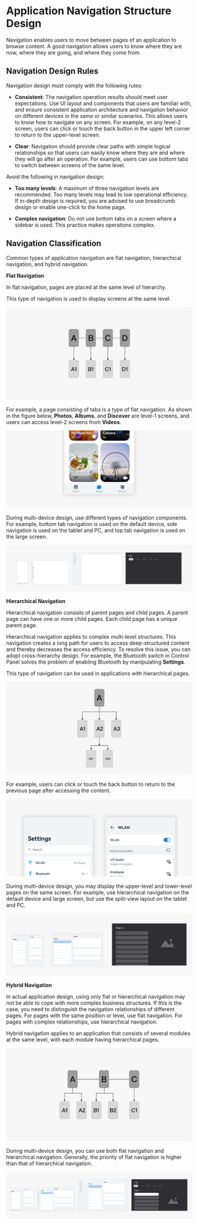 # Application Navigation Structure Design


Navigation enables users to move between pages of an application to browse content. A good navigation allows users to know where they are now, where they are going, and where they come from.


## Navigation Design Rules

Navigation design must comply with the following rules:

- **Consistent**: The navigation operation results should meet user expectations. Use UI layout and components that users are familiar with, and ensure consistent application architecture and navigation behavior on different devices in the same or similar scenarios. This allows users to know how to navigate on any screen. For example, on any level-2 screen, users can click or touch the back button in the upper left corner to return to the upper-level screen.

- **Clear**: Navigation should provide clear paths with simple logical relationships so that users can easily know where they are and where they will go after an operation. For example, users can use bottom tabs to switch between screens of the same level.

Avoid the following in navigation design:

- **Too many levels**: A maximum of three navigation levels are recommended. Too many levels may lead to low operational efficiency. If in-depth design is required, you are advised to use breadcrumb design or enable one-click to the home page.

- **Complex navigation**: Do not use bottom tabs on a screen where a sidebar is used. This practice makes operations complex.


## Navigation Classification

Common types of application navigation are flat navigation, hierarchical navigation, and hybrid navigation.

**Flat Navigation**

In flat navigation, pages are placed at the same level of hierarchy.

This type of navigation is used to display screens at the same level.

![en-us_image_0000001517612912](figures/en-us_image_0000001517612912.jpg)

For example, a page consisting of tabs is a type of flat navigation. As shown in the figure below, **Photos**, **Albums**, and **Discover** are level-1 screens, and users can access level-2 screens from **Videos**.

![one-to-many-2-2](figures/one-to-many-2-2.png)

During multi-device design, use different types of navigation components. For example, bottom tab navigation is used on the default device, side navigation is used on the tablet and PC, and top tab navigation is used on the large screen.

![one-to-many-2-3](figures/one-to-many-2-3.png)

**Hierarchical Navigation**

Hierarchical navigation consists of parent pages and child pages. A parent page can have one or more child pages. Each child page has a unique parent page.

Hierarchical navigation applies to complex multi-level structures. This navigation creates a long path for users to access deep-structured content and thereby decreases the access efficiency. To resolve this issue, you can adopt cross-hierarchy design. For example, the Bluetooth switch in Control Panel solves the problem of enabling Bluetooth by manipulating **Settings**.

This type of navigation can be used in applications with hierarchical pages.

![en-us_image_0000001568093237](figures/en-us_image_0000001568093237.jpg)

For example, users can click or touch the back button to return to the previous page after accessing the content.

![one-to-many-2-5](figures/one-to-many-2-5.png)

During multi-device design, you may display the upper-level and lower-level pages on the same screen. For example, use hierarchical navigation on the default device and large screen, but use the split-view layout on the tablet and PC.

![one-to-many-2-6](figures/one-to-many-2-6.png)

**Hybrid Navigation**

In actual application design, using only flat or hierarchical navigation may not be able to cope with more complex business structures. If this is the case, you need to distinguish the navigation relationships of different pages. For pages with the same position or level, use flat navigation. For pages with complex relationships, use hierarchical navigation.

Hybrid navigation applies to an application that consists of several modules at the same level, with each module having hierarchical pages.

![en-us_image_0000001568212949](figures/en-us_image_0000001568212949.jpg)

During multi-device design, you can use both flat navigation and hierarchical navigation. Generally, the priority of flat navigation is higher than that of hierarchical navigation.

![hybrid navigation](figures/hybrid-navigation.png)
